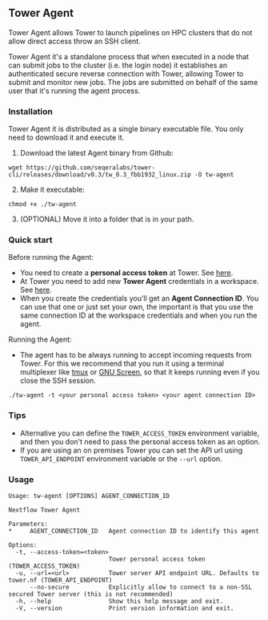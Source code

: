 ## Tower Agent

Tower Agent allows Tower to launch pipelines on HPC clusters that do not allow direct access throw an SSH client.

Tower Agent it's a standalone process that when executed in a node that can submit jobs to the cluster (i.e. the login node) it establishes an authenticated secure reverse connection with Tower, allowing Tower to submit and monitor new
jobs. The jobs are submitted on behalf of the same user that it's running the agent process.

### Installation

Tower Agent it is distributed as a single binary executable file. You only need to download it and execute it.

1. Download the latest Agent binary from Github: 
```
wget https://github.com/seqeralabs/tower-cli/releases/download/v0.3/tw_0.3_fbb1932_linux.zip -O tw-agent
```

2. Make it executable:
```
chmod +x ./tw-agent
```

3. (OPTIONAL) Move it into a folder that is in your path.

### Quick start

Before running the Agent:
- You need to create a **personal access token** at Tower. See [here](https://help.tower.nf/api/overview/#authentication).
- At Tower you need to add new **Tower Agent** credentials in a workspace. See [here](https://help.tower.nf/credentials/overview/).
- When you create the credentials you'll get an **Agent Connection ID**. You can use that one or just set your own, the important is that you use the same connection ID at the workspace credentials and when you run the agent.

Running the Agent:

- The agent has to be always running to accept incoming requests from Tower. For this we recommend that you run it using a terminal multiplexer like [tmux](https://github.com/tmux/tmux) or [GNU Screen](https://www.gnu.org/software/screen/), so that it keeps running even if you close the SSH session.
```
./tw-agent -t <your personal access token> <your agent connection ID>
```

### Tips

- Alternative you can define the `TOWER_ACCESS_TOKEN` environment variable, and then you don't need to pass the personal access token as an option.
- If you are using an on premises Tower you can set the API url using `TOWER_API_ENDPOINT` environment variable or the `--url` option.

### Usage
```
Usage: tw-agent [OPTIONS] AGENT_CONNECTION_ID

Nextflow Tower Agent

Parameters:
*     AGENT_CONNECTION_ID   Agent connection ID to identify this agent

Options:
  -t, --access-token=<token>
                            Tower personal access token (TOWER_ACCESS_TOKEN)
  -u, --url=<url>           Tower server API endpoint URL. Defaults to tower.nf (TOWER_API_ENDPOINT)
      --no-secure           Explicitly allow to connect to a non-SSL secured Tower server (this is not recommended)
  -h, --help                Show this help message and exit.
  -V, --version             Print version information and exit.

```

